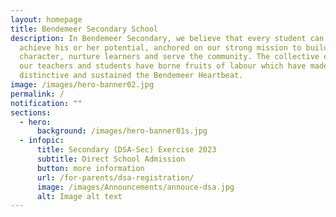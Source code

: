 ```yaml
---
layout: homepage
title: Bendemeer Secondary School
description: In Bendemeer Secondary, we believe that every student can shine and
  achieve his or her potential, anchored on our strong mission to build
  character, nurture learners and serve the community. The collective efforts of
  our teachers and students have borne fruits of labour which have made us
  distinctive and sustained the Bendemeer Heartbeat.
image: /images/hero-banner02.jpg
permalink: /
notification: ""
sections:
  - hero:
      background: /images/hero-banner01s.jpg
  - infopic:
      title: Secondary (DSA-Sec) Exercise 2023
      subtitle: Direct School Admission
      button: more information
      url: /for-parents/dsa-registration/
      image: /images/Announcements/annouce-dsa.jpg
      alt: Image alt text
---
```

